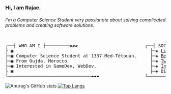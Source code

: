 
### Hi, I am Rajae.
###### I'm a Computer Science Student very passionate about solving complicated problems and creating software solutions.

<pre>

┌──┤ WHO AM I ├─────────▰▰▰                         ┌──┤ SOCIAL MEDIA ├─────────▰▰▰
├ ▣                                                   ├─◈ <a href="https://www.linkedin.com/in/rajae-rasezine/" rel="nofollow">LinkedIn</a>
├─▣ Computer Science Student at 1337 Med-Tétouan.     ├─◈ <a href="https://www.behance.net/rasezinerajae" rel="nofollow">Behance</a>
├─▣ From Oujda, Morocco                               ├─◈ <a href="https://twitter.com/RasezineR" rel="nofollow">Twitter</a>
├─▣ Interested in GameDev, WebDev.                    ├─◈ <a href="https://www.instagram.com/rajae_rasezine/" rel="nofollow">Instagram</a>
├ ▣                                                   ├─◈ Discord: rajae_rasezine#1178
└───────────────────────────────▰▰▰                 └───────────────────────────────▰▰▰
</pre>
<!--
┌──┤ 42 PROJECTS ├───────▰▰▰
│
├─◈ <a href=""></a>
│
└───────────────────────────────▰▰▰
-->
![Anurag's GitHub stats](https://github-readme-stats.vercel.app/api?username=RajaeRs&show_icons=false&theme=github_dark&count_private=true)
[![Top Langs](https://github-readme-stats.vercel.app/api/top-langs/?username=RajaeRs&card_width=400%&langs_count=8&theme=github_dark&layout=compact)](https://github.com/anuraghazra/github-readme-stats)
<!--
&langs_count=8&count_private=true&exclude_repo=Pool_1337_2022
[![willianrod's wakatime stats](https://github-readme-stats.vercel.app/api/wakatime?username=RajaeRs)](https://github.com/anuraghazra/github-readme-stats)
[![Top Langs](https://github-readme-stats.vercel.app/api/top-langs/?username=RajaeRs&layout=compact)](https://github.com/anuraghazra/github-readme-stats)
-->
